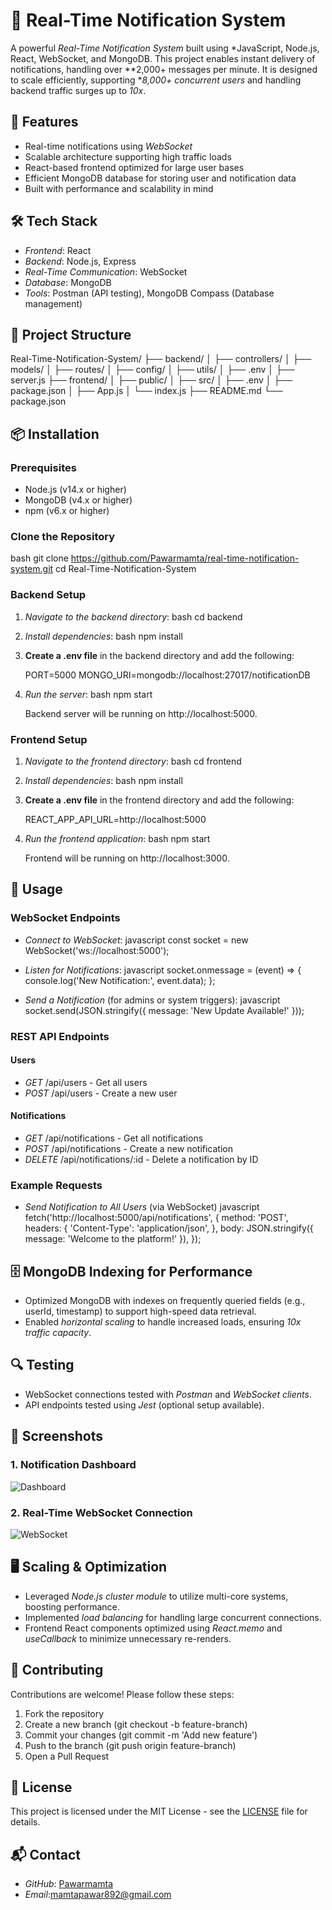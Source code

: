 # 🔔 Real-Time Notification System

A powerful *Real-Time Notification System* built using *JavaScript, Node.js, React, WebSocket, and MongoDB. This project enables instant delivery of notifications, handling over **2,000+ messages per minute. It is designed to scale efficiently, supporting **8,000+ concurrent users* and handling backend traffic surges up to *10x*.

## 🚀 Features
- Real-time notifications using *WebSocket*
- Scalable architecture supporting high traffic loads
- React-based frontend optimized for large user bases
- Efficient MongoDB database for storing user and notification data
- Built with performance and scalability in mind

## 🛠 Tech Stack
- *Frontend*: React
- *Backend*: Node.js, Express
- *Real-Time Communication*: WebSocket
- *Database*: MongoDB
- *Tools*: Postman (API testing), MongoDB Compass (Database management)

## 📁 Project Structure

Real-Time-Notification-System/
├── backend/
│   ├── controllers/
│   ├── models/
│   ├── routes/
│   ├── config/
│   ├── utils/
│   ├── .env
│   ├── server.js
├── frontend/
│   ├── public/
│   ├── src/
│   ├── .env
│   ├── package.json
│   ├── App.js
│   └── index.js
├── README.md
└── package.json


## 📦 Installation

### Prerequisites
- Node.js (v14.x or higher)
- MongoDB (v4.x or higher)
- npm (v6.x or higher)

### Clone the Repository
bash
git clone https://github.com/Pawarmamta/real-time-notification-system.git
cd Real-Time-Notification-System


### Backend Setup
1. *Navigate to the backend directory*:
   bash
   cd backend
   

2. *Install dependencies*:
   bash
   npm install
   

3. **Create a .env file** in the backend directory and add the following:
   
   PORT=5000
   MONGO_URI=mongodb://localhost:27017/notificationDB
   

4. *Run the server*:
   bash
   npm start
   
   Backend server will be running on http://localhost:5000.

### Frontend Setup
1. *Navigate to the frontend directory*:
   bash
   cd frontend
   

2. *Install dependencies*:
   bash
   npm install
   

3. **Create a .env file** in the frontend directory and add the following:
   
   REACT_APP_API_URL=http://localhost:5000
   

4. *Run the frontend application*:
   bash
   npm start
   
   Frontend will be running on http://localhost:3000.

## 🚦 Usage

### WebSocket Endpoints
- *Connect to WebSocket*:
  javascript
  const socket = new WebSocket('ws://localhost:5000');
  

- *Listen for Notifications*:
  javascript
  socket.onmessage = (event) => {
    console.log('New Notification:', event.data);
  };
  

- *Send a Notification* (for admins or system triggers):
  javascript
  socket.send(JSON.stringify({ message: 'New Update Available!' }));
  

### REST API Endpoints

#### Users
- *GET* /api/users - Get all users
- *POST* /api/users - Create a new user

#### Notifications
- *GET* /api/notifications - Get all notifications
- *POST* /api/notifications - Create a new notification
- *DELETE* /api/notifications/:id - Delete a notification by ID

### Example Requests
- *Send Notification to All Users* (via WebSocket)
  javascript
  fetch('http://localhost:5000/api/notifications', {
    method: 'POST',
    headers: {
      'Content-Type': 'application/json',
    },
    body: JSON.stringify({ message: 'Welcome to the platform!' }),
  });
  

## 🗄 MongoDB Indexing for Performance
- Optimized MongoDB with indexes on frequently queried fields (e.g., userId, timestamp) to support high-speed data retrieval.
- Enabled *horizontal scaling* to handle increased loads, ensuring *10x traffic capacity*.

## 🔍 Testing
- WebSocket connections tested with *Postman* and *WebSocket clients*.
- API endpoints tested using *Jest* (optional setup available).

## 📸 Screenshots
### 1. Notification Dashboard
![Dashboard](https://user-images.githubusercontent.com/yourusername/notification-dashboard.png)

### 2. Real-Time WebSocket Connection
![WebSocket](https://user-images.githubusercontent.com/yourusername/websocket-connection.png)

## 🖥 Scaling & Optimization
- Leveraged *Node.js cluster module* to utilize multi-core systems, boosting performance.
- Implemented *load balancing* for handling large concurrent connections.
- Frontend React components optimized using *React.memo* and *useCallback* to minimize unnecessary re-renders.

## 🤝 Contributing
Contributions are welcome! Please follow these steps:
1. Fork the repository
2. Create a new branch (git checkout -b feature-branch)
3. Commit your changes (git commit -m 'Add new feature')
4. Push to the branch (git push origin feature-branch)
5. Open a Pull Request

## 📄 License
This project is licensed under the MIT License - see the [LICENSE](LICENSE) file for details.

## 📬 Contact
- *GitHub*: [Pawarmamta](https://github.com/Pawarmamta)
- *Email*:mamtapawar892@gmail.com